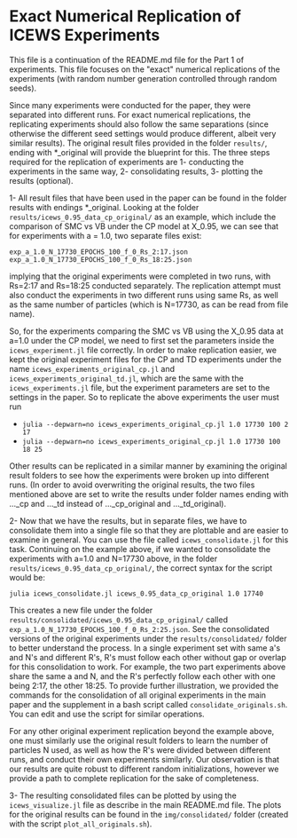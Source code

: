 # Exact Numerical Replication of ICEWS Experiments

This file is a continuation of the README.md file for the Part 1 of experiments. This file focuses on the "exact" numerical replications of the experiments (with random number generation controlled through random seeds).

Since many experiments were conducted for the paper, they were separated into different runs. For exact numerical replications, the replicating experiments should also follow the same separations (since otherwise the different seed settings would produce different, albeit very similar results). The original result files provided in the folder `results/`, ending with *_original will provide the blueprint for this. The three steps required for the replication of experiments are 1- conducting the experiments in the same way, 2- consolidating results, 3- plotting the results (optional).

1- All result files that have been used in the paper can be found in the folder results with endings *_original. Looking at the folder `results/icews_0.95_data_cp_original/` as an example, which include the comparison of SMC vs VB under the CP model at X_0.95, we can see that for experiments with a = 1.0, two separate files exist:

`exp_a_1.0_N_17730_EPOCHS_100_f_0_Rs_2:17.json`
`exp_a_1.0_N_17730_EPOCHS_100_f_0_Rs_18:25.json`

implying that the original experiments were completed in two runs, with Rs=2:17 and Rs=18:25 conducted separately. The replication attempt must also conduct the experiments in two different runs using same Rs, as well as the same number of particles (which is N=17730, as can be read from file name).

So, for the experiments comparing the SMC vs VB using the X_0.95 data at a=1.0 under the CP model, we need to first set the parameters inside the `icews_experiment.jl` file correctly. In order to make replication easier, we kept the original experiment files for the CP and TD experiments under the name `icews_experiments_original_cp.jl` and `icews_experiments_original_td.jl`, which are the same with the `icews_experiments.jl` file, but the experiment parameters are set to the settings in the paper. So to replicate the above experiments the user must run

- `julia --depwarn=no icews_experiments_original_cp.jl 1.0 17730 100 2 17`
- `julia --depwarn=no icews_experiments_original_cp.jl 1.0 17730 100 18 25`

Other results can be replicated in a similar manner by examining the original result folders to see how the experiments were broken up into different runs. (In order to avoid overwriting the original results, the two files mentioned above are set to write the results under folder names ending with ..._cp and ..._td instead of ..._cp_original and ..._td_original).

2- Now that we have the results, but in separate files, we have to consolidate them into a single file so that they are plottable and are easier to examine in general. You can use the file called `icews_consolidate.jl` for this task. Continuing on the example above, if we wanted to consolidate the experiments with a=1.0 and N=17730 above, in the folder `results/icews_0.95_data_cp_original/`, the correct syntax for the script would be:

`julia icews_consolidate.jl icews_0.95_data_cp_original 1.0 17740`

This creates a new file under the folder `results/consolidated/icews_0.95_data_cp_original/` called `exp_a_1.0_N_17730_EPOCHS_100_f_0_Rs_2:25.json`. See the consolidated versions of the original experiments under the `results/consolidated/` folder to better understand the process. In a single experiment set with same a's and N's and different R's, R's must follow each other without gap or overlap for this consolidation to work. For example, the two part experiments above share the same a and N, and the R's perfectly follow each other with one being 2:17, the other 18:25. To provide further illustration, we provided the commands for the consolidation of all original experiments in the main paper and the supplement in a bash script called `consolidate_originals.sh`. You can edit and use the script for similar operations.

For any other original experiment replication beyond the example above, one must similarly use the original result folders to learn the number of particles N used, as well as how the R's were divided between different runs, and conduct their own experiments similarly. Our observation is that our results are quite robust to different random initializations, however we provide a path to complete replication for the sake of completeness.

3- The resulting consolidated files can be plotted by using the `icews_visualize.jl` file as describe in the main README.md file. The plots for the original results can be found in the `img/consolidated/` folder (created with the script `plot_all_originals.sh`).
